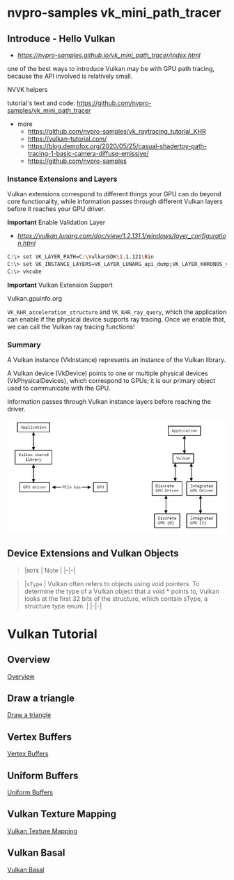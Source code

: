 # nvpro-samples vk_mini_path_tracer

## Introduce - Hello Vulkan
* *https://nvpro-samples.github.io/vk_mini_path_tracer/index.html*

one of the best ways to introduce Vulkan may be with GPU path tracing, because the API involved is relatively small.

NVVK helpers

tutorial's text and code: https://github.com/nvpro-samples/vk_mini_path_tracer

* more
	* https://github.com/nvpro-samples/vk_raytracing_tutorial_KHR
	* https://vulkan-tutorial.com/
	* https://blog.demofox.org/2020/05/25/casual-shadertoy-path-tracing-1-basic-camera-diffuse-emissive/
	* https://github.com/nvpro-samples

### Instance Extensions and Layers
Vulkan extensions correspond to different things your GPU can do beyond core functionality, while information passes through different Vulkan layers before it reaches your GPU driver.

**Important** Enable Validation Layer

* *https://vulkan.lunarg.com/doc/view/1.2.131.1/windows/layer_configuration.html*

```bash
C:\> set VK_LAYER_PATH=C:\VulkanSDK\1.1.121\Bin
C:\> set VK_INSTANCE_LAYERS=VK_LAYER_LUNARG_api_dump;VK_LAYER_KHRONOS_validation
C:\> vkcube
```

**Important** Vulkan Extension Support

Vulkan.gpuinfo.org

`VK_KHR_acceleration_structure` and `VK_KHR_ray_query`, which the application can enable if the physical device supports ray tracing. Once we enable that, we can call the Vulkan ray tracing functions!

### Summary

A Vulkan instance (VkInstance) represents an instance of the Vulkan library.

A Vulkan device (VkDevice) points to one or multiple physical devices (VkPhysicalDevices), which correspond to GPUs; it is our primary object used to communicate with the GPU.

Information passes through Vulkan instance layers before reaching the driver.

<div align=center>
<img src="../_images/graphics/vulkan-mini_path_tracer.jpg" width="600">
</div>

## Device Extensions and Vulkan Objects

> |`NOTE` | Note |
|-|-|

> |`sType` | Vulkan often refers to objects using void pointers. To determine the type of a Vulkan object that a void * points to, Vulkan looks at the first 32 bits of the structure, which contain sType, a structure type enum. |
|-|-|

# Vulkan Tutorial

## Overview

[Overview](../graphics/vulkan_overview)

## Draw a triangle

[Draw a triangle](../graphics/vulkan_draw_a_triangle)

## Vertex Buffers

[Vertex Buffers](../graphics/vulkan_vertex_buffers)

## Uniform Buffers

[Uniform Buffers](../graphics/vulkan_uniform_buffers)

## Vulkan Texture Mapping

[Vulkan Texture Mapping](../graphics/vulkan_texture_mapping)

## Vulkan Basal

[Vulkan Basal](../graphics/vulkan_basal)
